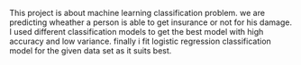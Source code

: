 This project is about machine learning classification problem.
we are predicting wheather a person is able to get insurance or not for his damage.
I used different  classification models to get the best model with high accuracy and low variance.
finally i fit logistic regression classification model for the given data set as it suits best.
